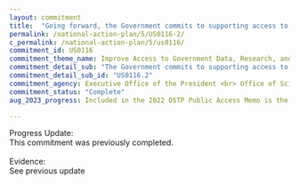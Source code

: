 ```yaml
---
layout: commitment
title:  "Going forward, the Government commits to supporting access to Federally-funded science and data through several mechanisms, including through the National Science and Technology Council’s Subcommittee on Open Science;"
permalink: /national-action-plan/5/US0116-2/
c_permalink: /national-action-plan/5/us0116/
commitment_id: US0116
commitment_theme_name: Improve Access to Government Data, Research, and Information
commitment_detail_sub: "The Government commits to supporting access to Federally-funded science and data… by permitting researchers to include publication and data sharing costs in their research budget proposals to Federal grant programs;"
commitment_detail_sub_id: "US0116.2"
commitment_agency: Executive Office of the President <br> Office of Science and Technology Policy
commitment_status: "Complete"
aug_2023_progress: Included in the 2022 OSTP Public Access Memo is the guidance that, 'In consultation with OMB, federal agencies should allow researchers to include reasonable publication costs and costs associated with submission, curation, management of data, and special handling instructions as allowable expenses in all research budgets.' <br> Agencies are now working on their public access policies that allow for these reasonable costs. These policies are expected to be publicly posted by December 31, 2024 and will go into effect by December 31, 2025. To date, the National Institute of Health released updated guidance for including these costs and evidence of that guidance can be found here <a href="https://sharing.nih.gov/data-management-and-sharing-policy/planning-and-budgeting-for-data-management-and-sharing/budgeting-for-data-management-sharing#after"></a>.

---
```

Progress Update:<br>
This commitment was previously completed.
<br>
<br>
Evidence:<br>
See previous update


